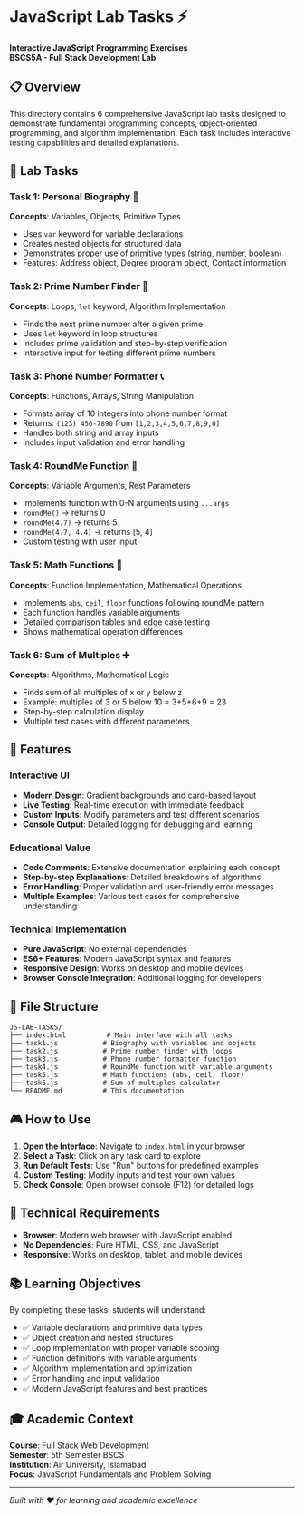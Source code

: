 # JavaScript Lab Tasks ⚡

**Interactive JavaScript Programming Exercises**  
**BSCS5A - Full Stack Development Lab**

## 📋 Overview

This directory contains 6 comprehensive JavaScript lab tasks designed to demonstrate fundamental programming concepts, object-oriented programming, and algorithm implementation. Each task includes interactive testing capabilities and detailed explanations.

## 🎯 Lab Tasks

### Task 1: Personal Biography 👤

**Concepts**: Variables, Objects, Primitive Types

- Uses `var` keyword for variable declarations
- Creates nested objects for structured data
- Demonstrates proper use of primitive types (string, number, boolean)
- Features: Address object, Degree program object, Contact information

### Task 2: Prime Number Finder 🔢

**Concepts**: Loops, `let` keyword, Algorithm Implementation

- Finds the next prime number after a given prime
- Uses `let` keyword in loop structures
- Includes prime validation and step-by-step verification
- Interactive input for testing different prime numbers

### Task 3: Phone Number Formatter 📞

**Concepts**: Functions, Arrays, String Manipulation

- Formats array of 10 integers into phone number format
- Returns: `(123) 456-7890` from `[1,2,3,4,5,6,7,8,9,0]`
- Handles both string and array inputs
- Includes input validation and error handling

### Task 4: RoundMe Function 🔄

**Concepts**: Variable Arguments, Rest Parameters

- Implements function with 0-N arguments using `...args`
- `roundMe()` → returns 0
- `roundMe(4.7)` → returns 5
- `roundMe(4.7, 4.4)` → returns [5, 4]
- Custom testing with user input

### Task 5: Math Functions 📐

**Concepts**: Function Implementation, Mathematical Operations

- Implements `abs`, `ceil`, `floor` functions following roundMe pattern
- Each function handles variable arguments
- Detailed comparison tables and edge case testing
- Shows mathematical operation differences

### Task 6: Sum of Multiples ➕

**Concepts**: Algorithms, Mathematical Logic

- Finds sum of all multiples of x or y below z
- Example: multiples of 3 or 5 below 10 = 3+5+6+9 = 23
- Step-by-step calculation display
- Multiple test cases with different parameters

## 🚀 Features

### Interactive UI

- **Modern Design**: Gradient backgrounds and card-based layout
- **Live Testing**: Real-time execution with immediate feedback
- **Custom Inputs**: Modify parameters and test different scenarios
- **Console Output**: Detailed logging for debugging and learning

### Educational Value

- **Code Comments**: Extensive documentation explaining each concept
- **Step-by-step Explanations**: Detailed breakdowns of algorithms
- **Error Handling**: Proper validation and user-friendly error messages
- **Multiple Examples**: Various test cases for comprehensive understanding

### Technical Implementation

- **Pure JavaScript**: No external dependencies
- **ES6+ Features**: Modern JavaScript syntax and features
- **Responsive Design**: Works on desktop and mobile devices
- **Browser Console Integration**: Additional logging for developers

## 📁 File Structure

```
JS-LAB-TASKS/
├── index.html          # Main interface with all tasks
├── task1.js           # Biography with variables and objects
├── task2.js           # Prime number finder with loops
├── task3.js           # Phone number formatter function
├── task4.js           # RoundMe function with variable arguments
├── task5.js           # Math functions (abs, ceil, floor)
├── task6.js           # Sum of multiples calculator
└── README.md          # This documentation
```

## 🎮 How to Use

1. **Open the Interface**: Navigate to `index.html` in your browser
2. **Select a Task**: Click on any task card to explore
3. **Run Default Tests**: Use "Run" buttons for predefined examples
4. **Custom Testing**: Modify inputs and test your own values
5. **Check Console**: Open browser console (F12) for detailed logs

## 🔧 Technical Requirements

- **Browser**: Modern web browser with JavaScript enabled
- **No Dependencies**: Pure HTML, CSS, and JavaScript
- **Responsive**: Works on desktop, tablet, and mobile devices

## 📚 Learning Objectives

By completing these tasks, students will understand:

- ✅ Variable declarations and primitive data types
- ✅ Object creation and nested structures
- ✅ Loop implementation with proper variable scoping
- ✅ Function definitions with variable arguments
- ✅ Algorithm implementation and optimization
- ✅ Error handling and input validation
- ✅ Modern JavaScript features and best practices

## 🎓 Academic Context

**Course**: Full Stack Web Development  
**Semester**: 5th Semester BSCS  
**Institution**: Air University, Islamabad  
**Focus**: JavaScript Fundamentals and Problem Solving

---

_Built with ❤️ for learning and academic excellence_
